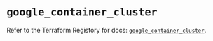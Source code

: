 # `google_container_cluster`

Refer to the Terraform Registory for docs: [`google_container_cluster`](https://www.terraform.io/docs/providers/google/r/container_cluster).
